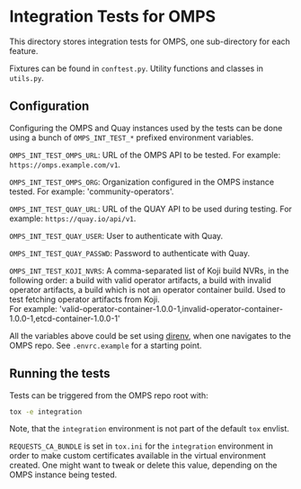 # Integration Tests for OMPS

This directory stores integration tests for OMPS, one sub-directory for each
feature.

Fixtures can be found in `conftest.py`. Utility functions and classes in
`utils.py`.


## Configuration

Configuring the OMPS and Quay instances used by the tests can be done using
a bunch of `OMPS_INT_TEST_*` prefixed environment variables.

`OMPS_INT_TEST_OMPS_URL`: URL of the OMPS API to be tested.
For example: `https://omps.example.com/v1`.

`OMPS_INT_TEST_OMPS_ORG`: Organization configured in the OMPS instance tested.
For example: 'community-operators'.

`OMPS_INT_TEST_QUAY_URL`: URL of the QUAY API to be used during testing.
For example: `https://quay.io/api/v1`.

`OMPS_INT_TEST_QUAY_USER`: User to authenticate with Quay.

`OMPS_INT_TEST_QUAY_PASSWD`: Password to authenticate with Quay.

`OMPS_INT_TEST_KOJI_NVRS`: A comma-separated list of Koji build NVRs, in the
following order: a build with valid operator artifacts, a build with invalid
operator artifacts, a build which is not an operator container build. Used to
test fetching operator artifacts from Koji.      
For example: 'valid-operator-container-1.0.0-1,invalid-operator-container-1.0.0-1,etcd-container-1.0.0-1'

All the variables above could be set using [direnv](https://direnv.net/), when
one navigates to the OMPS repo. See `.envrc.example` for a starting point.


## Running the tests

Tests can be triggered from the OMPS repo root with:

```bash
tox -e integration
```

Note, that the `integration` environment is not part of the default `tox`
envlist.

`REQUESTS_CA_BUNDLE` is set in `tox.ini` for the `integration` environment in
order to make custom certificates available in the virtual environment
created. One might want to tweak or delete this value, depending on the OMPS
instance being tested.

